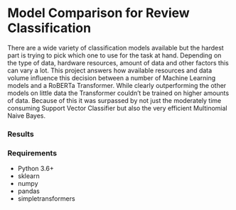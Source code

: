 # Model Comparison for Review Classification
There are a wide variety of classification models available but the hardest part is trying
to pick which one to use for the task at hand. Depending on the type of data, hardware
resources, amount of data and other factors this can vary a lot. This project answers
how available resources and data volume influence this decision between a number of 
Machine Learning models and a RoBERTa Transformer. 
While clearly outperforming the other models on little data the Transformer couldn’t be trained on
higher amounts of data. Because of this it was surpassed by not just the moderately
time consuming Support Vector Classifier but also the very efficient Multinomial Naive
Bayes.

### Results


### Requirements
- Python 3.6+
- sklearn
- numpy
- pandas
- simpletransformers

